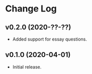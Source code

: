 # Change Log

## v0.2.0 (2020-??-??)

* Added support for essay questions.


## v0.1.0 (2020-04-01)

* Initial release.
